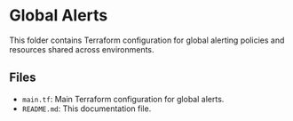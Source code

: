 # Global Alerts

This folder contains Terraform configuration for global alerting policies and resources shared across environments.

## Files
- `main.tf`: Main Terraform configuration for global alerts.
- `README.md`: This documentation file.
